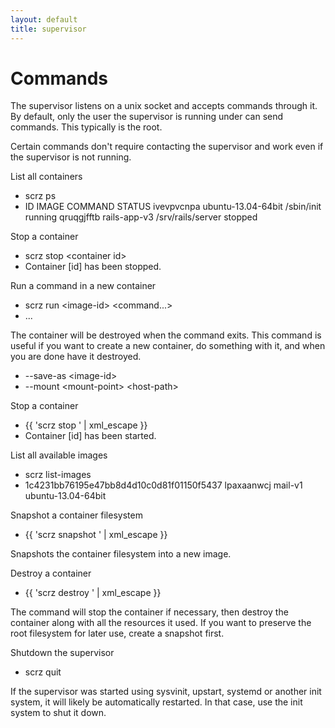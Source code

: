 ```yaml
---
layout: default
title: supervisor
---
```


# Commands

The supervisor listens on a unix socket and accepts commands through it. By
default, only the user the supervisor is running under can send commands. This
typically is the root.

Certain commands don't require contacting the supervisor and work even if the
supervisor is not running.

<div class="command-title">List all containers</div>
<ul class="command-sequence">
    <li class="cmd">scrz ps</li>
    <li class="out">ID           IMAGE                COMMAND             STATUS
ivevpvcnpa   ubuntu-13.04-64bit   /sbin/init          running
qruqgjfftb   rails-app-v3         /srv/rails/server   stopped</li>
</ul>

<div class="command-title">Stop a container</div>
<ul class="command-sequence">
    <li class="cmd">scrz stop &lt;container id&gt;</li>
    <li class="out">Container [id] has been stopped.</li>
</ul>

<div class="command-title">Run a command in a new container</div>
<ul class="command-sequence">
    <li class="cmd">scrz run &lt;image-id&gt; &lt;command...&gt;</li>
    <li class="out">...</li>
</ul>

The container will be destroyed when the command exits. This command is useful
if you want to create a new container, do something with it, and when you are
done have it destroyed.

<ul class="command-options">
    <li>--save-as &lt;image-id&gt;</li>
    <li>--mount &lt;mount-point&gt; &lt;host-path&gt;</li>
</ul>

<div class="command-title">Stop a container</div>
<ul class="command-sequence">
    <li class="cmd">{{ 'scrz stop <container-id>' | xml_escape }}</li>
    <li class="out">Container [id] has been started.</li>
</ul>

<div class="command-title">List all available images</div>
<ul class="command-sequence">
    <li class="cmd">scrz list-images</li>
    <li class="out">1c4231bb76195e47bb8d4d10c0d81f01150f5437
lpaxaanwcj
mail-v1
ubuntu-13.04-64bit</li>
</ul>

<div class="command-title">Snapshot a container filesystem</div>
<ul class="command-sequence">
    <li class="cmd">{{ 'scrz snapshot <container-id> <image-id>' | xml_escape }}</li>
</ul>

Snapshots the container filesystem into a new image.

<div class="command-title">Destroy a container</div>
<ul class="command-sequence">
    <li class="cmd">{{ 'scrz destroy <container-id>' | xml_escape }}</li>
</ul>

The command will stop the container if necessary, then destroy the container
along with all the resources it used. If you want to preserve the root
filesystem for later use, create a snapshot first.

<div class="command-title">Shutdown the supervisor</div>
<ul class="command-sequence">
    <li class="cmd">scrz quit</li>
</ul>

If the supervisor was started using sysvinit, upstart, systemd or another init
system, it will likely be automatically restarted. In that case, use the init
system to shut it down.
